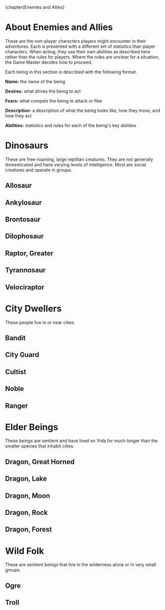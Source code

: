 \chapter{Enemies and Allies}
# About Enemies and Allies

These are the non-player characters players might encounter in 
their adventures. Each is presented with a different set of 
statistics than player characters. When acting, they use their 
own abilities as described here rather than the rules for players. 
Where the rules are unclear for a situation, the Game Master decides 
how to proceed.

Each being in this section is described with the following format.

**Name:** the name of the being

**Desires:** what drives the being to act

**Fears:** what compels the being to attack or flee

**Description:** a description of what the being looks like, how they move, and how they act

**Abilities:** statistics and rules for each of the being's key abilities

# Dinosaurs

These are free-roaming, large reptilian creatures. They
are not generally domesticated and have varying levels
of intelligence. Most are social creatures and operate in
groups.

## Allosaur

## Ankylosaur

## Brontosaur

## Dilophosaur

## Raptor, Greater

## Tyrannosaur

## Velociraptor

# City Dwellers

These people live in or near cities.

## Bandit

## City Guard

## Cultist

## Noble

## Ranger

# Elder Beings

These beings are sentient and have lived on Yrda for much
longer than the smaller species that inhabit cities.

## Dragon, Great Horned

## Dragon, Lake

## Dragon, Moon

## Dragon, Rock

## Dragon, Forest

# Wild Folk

These are sentient beings that live in the wilderness alone or
in very small groups.

## Ogre

## Troll
